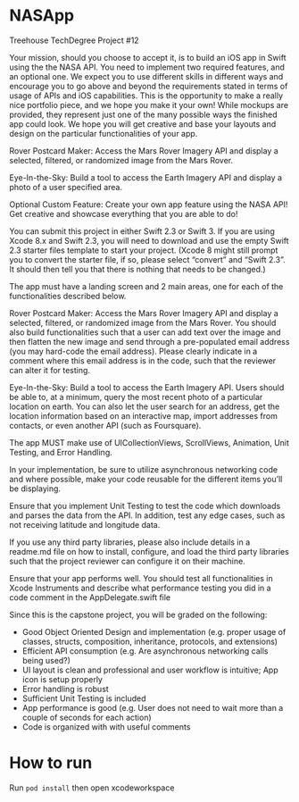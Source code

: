 # NASApp
Treehouse TechDegree Project #12

Your mission, should you choose to accept it, is to build an iOS app in Swift using the the NASA API. You need to implement two required features, and an optional one. We expect you to use different skills in different ways and encourage you to go above and beyond the requirements stated in terms of usage of APIs and iOS capabilities. This is the opportunity to make a really nice portfolio piece, and we hope you make it your own! While mockups are provided, they represent just one of the many possible ways the finished app could look. We hope you will get creative and base your layouts and design on the particular functionalities of your app.

Rover Postcard Maker: Access the Mars Rover Imagery API and display a selected, filtered, or randomized image from the Mars Rover.

Eye-In-the-Sky: Build a tool to access the Earth Imagery API and display a photo of a user specified area.

Optional Custom Feature: Create your own app feature using the NASA API! Get creative and showcase everything that you are able to do!

You can submit this project in either Swift 2.3 or Swift 3. If you are using Xcode 8.x and Swift 2.3, you will need to download and use the empty Swift 2.3 starter files template to start your project. (Xcode 8 might still prompt you to convert the starter file, if so, please select “convert” and “Swift 2.3”. It should then tell you that there is nothing that needs to be changed.)

The app must have a landing screen and 2 main areas, one for each of the functionalities described below.

Rover Postcard Maker: Access the Mars Rover Imagery API and display a selected, filtered, or randomized image from the Mars Rover. You should also build functionalities such that a user can add text over the image and then flatten the new image and send through a pre-populated email address (you may hard-code the email address). Please clearly indicate in a comment where this email address is in the code, such that the reviewer can alter it for testing.

Eye-In-the-Sky: Build a tool to access the Earth Imagery API. Users should be able to, at a minimum, query the most recent photo of a particular location on earth. You can also let the user search for an address, get the location information based on an interactive map, import addresses from contacts, or even another API (such as Foursquare).

The app MUST make use of UICollectionViews, ScrollViews, Animation, Unit Testing, and Error Handling.

In your implementation, be sure to utilize asynchronous networking code and where possible, make your code reusable for the different items you’ll be displaying.

Ensure that you implement Unit Testing to test the code which downloads and parses the data from the API. In addition, test any edge cases, such as not receiving latitude and longitude data.

If you use any third party libraries, please also include details in a readme.md file on how to install, configure, and load the third party libraries such that the project reviewer can configure it on their machine.

Ensure that your app performs well. You should test all functionalities in Xcode Instruments and describe what performance testing you did in a code comment in the AppDelegate.swift file

Since this is the capstone project, you will be graded on the following:
* Good Object Oriented Design and implementation (e.g. proper usage of classes, structs, composition, inheritance, protocols, and extensions)
* Efficient API consumption (e.g. Are asynchronous networking calls being used?)
* UI layout is clean and professional and user workflow is intuitive; App icon is setup properly
* Error handling is robust
* Sufficient Unit Testing is included
* App performance is good (e.g. User does not need to wait more than a couple of seconds for each action)
* Code is organized with with useful comments


# How to run
Run ``pod install`` then open xcodeworkspace
